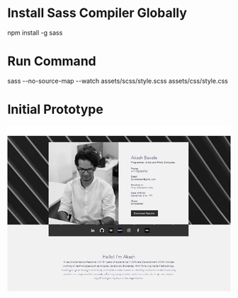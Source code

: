 # Install Sass Compiler Globally
npm install -g sass

# Run Command
sass --no-source-map --watch assets/scss/style.scss assets/css/style.css

# Initial Prototype
![alt text](https://github.com/bavaleakash/bavaleakash.github.io/blob/main/initial-prototype.JPG?raw=true)